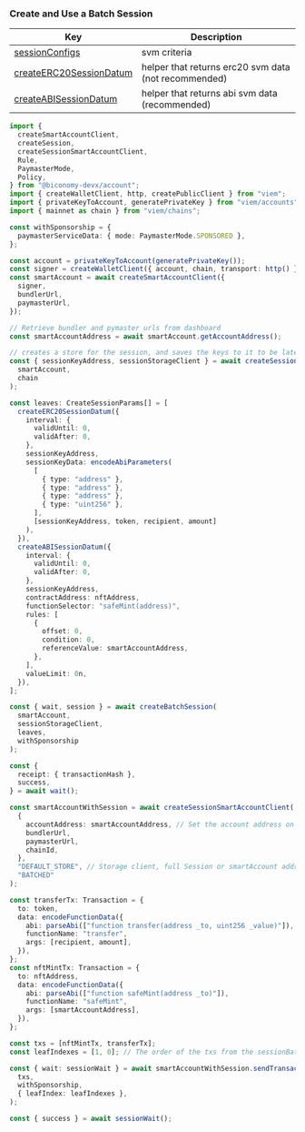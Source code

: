 ### Create and Use a Batch Session

| Key                                                                                                           | Description                                          |
| ------------------------------------------------------------------------------------------------------------- | ---------------------------------------------------- |
| [sessionConfigs](https://bcnmy.github.io/biconomy-client-sdk/interfaces/CreateSessionDataParams.html)         | svm criteria                                         |
| [createERC20SessionDatum](https://bcnmy.github.io/biconomy-client-sdk/functions/createERC20SessionDatum.html) | helper that returns erc20 svm data (not recommended) |
| [createABISessionDatum](https://bcnmy.github.io/biconomy-client-sdk/types/createABISessionDatum.html)         | helper that returns abi svm data (recommended)       |

```typescript
import {
  createSmartAccountClient,
  createSession,
  createSessionSmartAccountClient,
  Rule,
  PaymasterMode,
  Policy,
} from "@biconomy-devx/account";
import { createWalletClient, http, createPublicClient } from "viem";
import { privateKeyToAccount, generatePrivateKey } from "viem/accounts";
import { mainnet as chain } from "viem/chains";

const withSponsorship = {
  paymasterServiceData: { mode: PaymasterMode.SPONSORED },
};

const account = privateKeyToAccount(generatePrivateKey());
const signer = createWalletClient({ account, chain, transport: http() });
const smartAccount = await createSmartAccountClient({
  signer,
  bundlerUrl,
  paymasterUrl,
});

// Retrieve bundler and pymaster urls from dashboard
const smartAccountAddress = await smartAccount.getAccountAddress();

// creates a store for the session, and saves the keys to it to be later retrieved
const { sessionKeyAddress, sessionStorageClient } = await createSessionKeyEOA(
  smartAccount,
  chain
);

const leaves: CreateSessionParams[] = [
  createERC20SessionDatum({
    interval: {
      validUntil: 0,
      validAfter: 0,
    },
    sessionKeyAddress,
    sessionKeyData: encodeAbiParameters(
      [
        { type: "address" },
        { type: "address" },
        { type: "address" },
        { type: "uint256" },
      ],
      [sessionKeyAddress, token, recipient, amount]
    ),
  }),
  createABISessionDatum({
    interval: {
      validUntil: 0,
      validAfter: 0,
    },
    sessionKeyAddress,
    contractAddress: nftAddress,
    functionSelector: "safeMint(address)",
    rules: [
      {
        offset: 0,
        condition: 0,
        referenceValue: smartAccountAddress,
      },
    ],
    valueLimit: 0n,
  }),
];

const { wait, session } = await createBatchSession(
  smartAccount,
  sessionStorageClient,
  leaves,
  withSponsorship
);

const {
  receipt: { transactionHash },
  success,
} = await wait();

const smartAccountWithSession = await createSessionSmartAccountClient(
  {
    accountAddress: smartAccountAddress, // Set the account address on behalf of the user
    bundlerUrl,
    paymasterUrl,
    chainId,
  },
  "DEFAULT_STORE", // Storage client, full Session or smartAccount address if using default storage
  "BATCHED"
);

const transferTx: Transaction = {
  to: token,
  data: encodeFunctionData({
    abi: parseAbi(["function transfer(address _to, uint256 _value)"]),
    functionName: "transfer",
    args: [recipient, amount],
  }),
};
const nftMintTx: Transaction = {
  to: nftAddress,
  data: encodeFunctionData({
    abi: parseAbi(["function safeMint(address _to)"]),
    functionName: "safeMint",
    args: [smartAccountAddress],
  }),
};

const txs = [nftMintTx, transferTx];
const leafIndexes = [1, 0]; // The order of the txs from the sessionBatch

const { wait: sessionWait } = await smartAccountWithSession.sendTransaction(
  txs,
  withSponsorship,
  { leafIndex: leafIndexes },
);

const { success } = await sessionWait();
```
